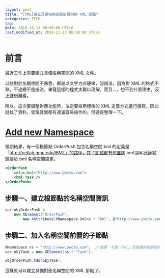 ```yaml
---
layout: post
title: "[XML]建立具備名稱空間前置詞的 XML 節點"
categories: TECH
tag: 
date: 2018-11-13 00:00:00 UTC+8 
last_modified_at: 2018-11-13 00:00:00 UTC+8 
---
```


# 前言

最近工作上需要建立具備名稱空間的 XML 文件。

以往對於名稱空間不熟悉，都是以文字方式硬串，沒辦法，因為對 XML 的格式不熟，不過總不是辦法，畢竟這樣的程式太難以理解，而且...，想不到什麼理由，反正就很難看。

所以，這次要調整對應功能時，決定要採用標準的 XML 定義方式進行撰寫，因此就找了資料，發現其實都有還滿容易操作的，但還是整理一下。

# [Add new Namespace](https://www.codeproject.com/Questions/161436/C-XML-add-a-new-Namespace)

預期結果，有一個根節點 OrderPush 包含名稱空間 bml 的定義是「http://netlab.gmu.edu/IBML」的路徑，其子節點都有前置詞 bml 說明此節點歸屬於 bml 名稱空間設定。

```xml
<OrderPush     
    xmlns:bml="http://www.pwctw.com">        
    <bml:Task />
</OrderPush>
```

## 步驟一、建立根節點的名稱空間資訊

```csharp
var objOrderPush = 
    new XElement("OrderPush", 
        new XAttribute(XNamespace.Xmlns + "bml", @"http://www.pwctw.com" ));

```


## 歩驟二、加入名稱空間前置的子節點

```csharp
XNamespace ns = "http://www.pwctw.com";  //重要：不是「bml」而是要與根節點的內容一致
var objTask = new XElement(ns + "Task");

objOrderPush.Add(objTask);
```

這樣就可以建立具備對應名稱空間的 XML 節點了。
